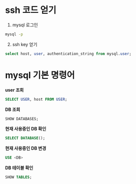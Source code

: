 # ssh 코드 얻기
1. mysql 로그인
```bash
mysql -p
```
2. ssh key 얻기
```sql
select host, user, authentication_string from mysql.user;
```

# mysql 기본 명령어
**user 조회**
```sql
SELECT USER, host FROM USER;
```

**DB 조회**
```sql
SHOW DATABASES;
```

**현재 사용중인 DB 확인**
```sql
SELECT DATABASE();
```

**현재 사용중인 DB 변경**
```sql
USE <DB>
```

**DB 테이블 확인**
```sql
SHOW TABLES;
```
